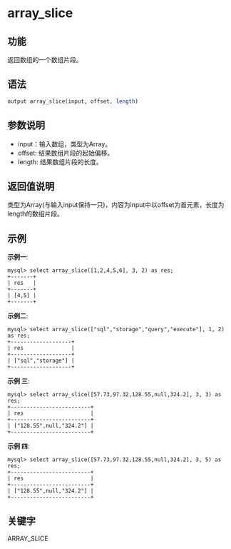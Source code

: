 # array_slice

## 功能

返回数组的一个数组片段。

## 语法

```Haskell
output array_slice(input, offset, length)
```

## 参数说明

* input：输入数组，类型为Array。
* offset: 结果数组片段的起始偏移。
* length: 结果数组片段的长度。

## 返回值说明

类型为Array(与输入input保持一只)，内容为input中以offset为首元素，长度为length的数组片段。

## 示例

**示例一**:

```plain text
mysql> select array_slice([1,2,4,5,6], 3, 2) as res;
+-------+
| res   |
+-------+
| [4,5] |
+-------+
```

**示例二**:

```plain text
mysql> select array_slice(["sql","storage","query","execute"], 1, 2) as res;
+-------------------+
| res               |
+-------------------+
| ["sql","storage"] |
+-------------------+
```

**示例 三**:

```plain text
mysql> select array_slice([57.73,97.32,128.55,null,324.2], 3, 3) as res;
+-------------------------+
| res                     |
+-------------------------+
| ["128.55",null,"324.2"] |
+-------------------------+
```

**示例 四**:

```plain text
mysql> select array_slice([57.73,97.32,128.55,null,324.2], 3, 5) as res;
+-------------------------+
| res                     |
+-------------------------+
| ["128.55",null,"324.2"] |
+-------------------------+
```

## 关键字

ARRAY_SLICE
